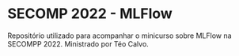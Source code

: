 # SECOMP 2022 - MLFlow
Repositório utilizado para acompanhar o minicurso sobre MLFlow na SECOMPP 2022. Ministrado por Téo Calvo.
